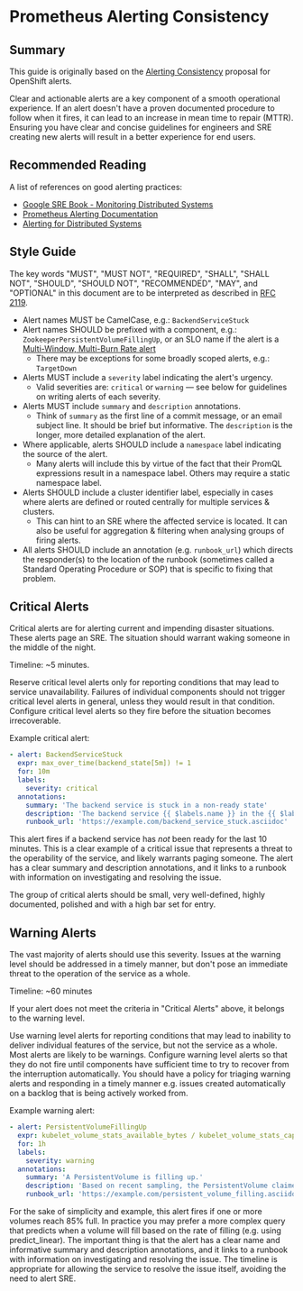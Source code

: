 # Prometheus Alerting Consistency

## Summary

This guide is originally based on the [Alerting Consistency][1] proposal for OpenShift alerts.

Clear and actionable alerts are a key component of a smooth operational experience. If an alert doesn't have a proven documented procedure to follow when it fires, it can lead to an increase in mean time to repair (MTTR).
Ensuring you have clear and concise guidelines for engineers and SRE creating new alerts will result in a better experience for end users.

## Recommended Reading

A list of references on good alerting practices:

* [Google SRE Book - Monitoring Distributed Systems][2]
* [Prometheus Alerting Documentation][3]
* [Alerting for Distributed Systems][4]

## Style Guide

The key words "MUST", "MUST NOT", "REQUIRED", "SHALL", "SHALL NOT", "SHOULD", "SHOULD NOT", "RECOMMENDED", "MAY", and "OPTIONAL" in this document are to be interpreted as described in [RFC 2119](https://datatracker.ietf.org/doc/html/rfc2119).

* Alert names MUST be CamelCase, e.g.: `BackendServiceStuck`
* Alert names SHOULD be prefixed with a component, e.g.: `ZookeeperPersistentVolumeFillingUp`, or an SLO name if the alert is a [Multi-Window, Multi-Burn Rate alert](https://sre.google/workbook/alerting-on-slos/#6-multiwindow-multi-burn-rate-alerts)
  * There may be exceptions for some broadly scoped alerts, e.g.: `TargetDown`
* Alerts MUST include a `severity` label indicating the alert's urgency.
  * Valid severities are: `critical` or `warning` — see below for
    guidelines on writing alerts of each severity.
* Alerts MUST include `summary` and `description` annotations.
  * Think of `summary` as the first line of a commit message, or an email
    subject line.  It should be brief but informative.  The `description` is the
    longer, more detailed explanation of the alert.
* Where applicable, alerts SHOULD include a `namespace` label indicating the source of the alert.
  * Many alerts will include this by virtue of the fact that their PromQL
    expressions result in a namespace label.  Others may require a static
    namespace label.
* Alerts SHOULD include a cluster identifier label, especially in cases where alerts are defined or routed centrally for multiple services & clusters.
  * This can hint to an SRE where the affected service is located. It can also be useful for aggregation & filtering when analysing groups of firing alerts.
* All alerts SHOULD include an annotation (e.g. `runbook_url`) which directs the responder(s) to the location of the runbook (sometimes called a Standard Operating Procedure or SOP) that is specific to fixing that problem.

## Critical Alerts

Critical alerts are for alerting current and impending disaster situations.  These alerts page an SRE.  The situation should warrant waking someone in the middle of the
night.

Timeline: ~5 minutes.

Reserve critical level alerts only for reporting conditions that may lead to service unavailability.
Failures of individual components should not trigger critical level alerts in general, unless they would result in that condition.
Configure critical level alerts so they fire before the situation becomes irrecoverable.

Example critical alert:

```yaml
- alert: BackendServiceStuck
  expr: max_over_time(backend_state[5m]) != 1
  for: 10m
  labels:
    severity: critical
  annotations:
    summary: 'The backend service is stuck in a non-ready state'
    description: 'The backend service {{ $labels.name }} in the {{ $labels.namespace }} namespace, managed by operator {{ $labels.pod }} has been in a non-ready state for 10 minutes'
    runbook_url: 'https://example.com/backend_service_stuck.asciidoc'
```

This alert fires if a backend service has *not* been ready for the last 10 minutes.
This is a clear example of a critical issue that represents a threat to the operability of the service, and likely warrants paging someone.
The alert has a clear summary and description annotations, and it links to a runbook with information on investigating and resolving the issue.

The group of critical alerts should be small, very well-defined, highly documented, polished and with a high bar set for entry.

## Warning Alerts

The vast majority of alerts should use this severity.
Issues at the warning level should be addressed in a timely manner, but don't pose an immediate threat to the operation of the service as a whole.

Timeline: ~60 minutes

If your alert does not meet the criteria in "Critical Alerts" above, it belongs to the warning level.

Use warning level alerts for reporting conditions that may lead to inability to deliver individual features of the service, but not the service as a whole.
Most alerts are likely to be warnings.
Configure warning level alerts so that they do not fire until components have sufficient time to try to recover from the interruption automatically.
You should have a policy for triaging warning alerts and responding in a timely manner e.g. issues created automatically on a backlog that is being actively worked from.

Example warning alert:

```yaml
- alert: PersistentVolumeFillingUp
  expr: kubelet_volume_stats_available_bytes / kubelet_volume_stats_capacity_bytes < 0.15
  for: 1h
  labels:
    severity: warning
  annotations:
    summary: 'A PersistentVolume is filling up.'
    description: 'Based on recent sampling, the PersistentVolume claimed by {{ $labels.persistentvolumeclaim }} in Namespace {{ $labels.namespace }} is at 85% capacity and may fill up soon. If it reaches 100% the service will no longer process some API calls that are important to users.'
    runbook_url: 'https://example.com/persistent_volume_filling.asciidoc'
```

For the sake of simplicity and example, this alert fires if one or more volumes reach 85% full.
In practice you may prefer a more complex query that predicts when a volume will fill based on the rate of filling (e.g. using predict_linear).
The important thing is that the alert has a clear name and informative summary and description annotations, and it links to a runbook with information on investigating and resolving the issue.
The timeline is appropriate for allowing the service to resolve the issue itself, avoiding the need to alert SRE.

[1]: https://github.com/openshift/enhancements/blob/master/enhancements/monitoring/alerting-consistency.md
[2]: https://sre.google/sre-book/monitoring-distributed-systems/
[3]: https://prometheus.io/docs/practices/alerting/
[4]: https://www.usenix.org/sites/default/files/conference/protected-files/srecon16europe_slides_rabenstein.pdf
